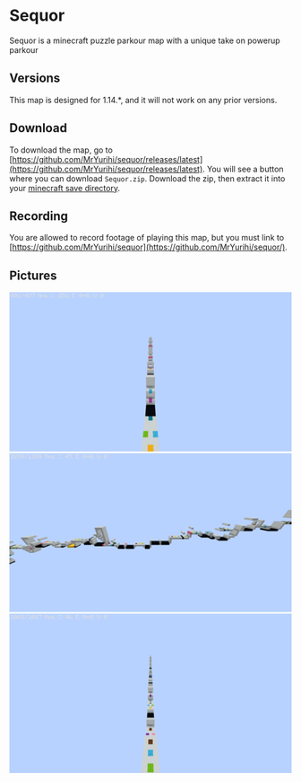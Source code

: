 # Sequor
Sequor is a minecraft puzzle parkour map with a unique take on powerup parkour

## Versions
This map is designed for 1.14.*, and it will not work on any prior versions.

## Download
To download the map, go to [https://github.com/MrYurihi/sequor/releases/latest](https://github.com/MrYurihi/sequor/releases/latest).
You will see a button where you can download `Sequor.zip`. Download the zip, then extract it into your [minecraft save directory](https://help.mojang.com/customer/portal/articles/1480874-where-are-minecraft-files-stored-).

## Recording
You are allowed to record footage of playing this map, but you must link to [https://github.com/MrYurihi/sequor](https://github.com/MrYurihi/sequor/).

## Pictures

![image 1](readme_img/img_0.png)
![image 2](readme_img/img_1.png)
![image 3](readme_img/img_2.png)